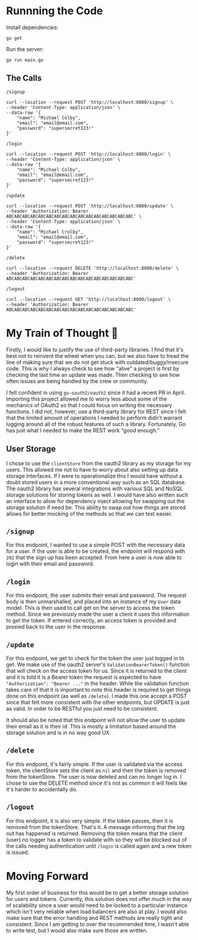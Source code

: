 # Runnning the Code

Install dependencies:
```
go get
```

Run the server:
```
go run main.go
```

## The Calls
`/signup`
```cURL
curl --location --request POST 'http://localhost:8080/signup' \
--header 'Content-Type: application/json' \
--data-raw '{
    "name": "Michael Colby",
    "email": "email@email.com",
    "password": "supersecret123!"
}'
```

`/login`
```cURL
curl --location --request POST 'http://localhost:8080/login' \
--header 'Content-Type: application/json' \
--data-raw '{
    "name": "Michael Colby",
    "email": "email@email.com",
    "password": "supersecret123!"
}'
```

`/update`
```cURL
curl --location --request POST 'http://localhost:8080/update' \
--header 'Authorization: Bearer ABCABCABCABCABCABCABCABCABCABCABCABCABCABCABCABC' \
--header 'Content-Type: application/json' \
--data-raw '{
    "name": "Michael Crolby",
    "email": "email@email.com",
    "password": "supersecret123!"
}'
```

`/delete`
```cURL
curl --location --request DELETE 'http://localhost:8080/delete' \
--header 'Authorization: Bearer ABCABCABCABCABCABCABCABCABCABCABCABCABCABCABCABC'
```

`/logout`
```cURL
curl --location --request GET 'http://localhost:8080/logout' \
--header 'Authorization: Bearer ABCABCABCABCABCABCABCABCABCABCABCABCABCABCABCABC'
```

# My Train of Thought 🚂 
Firstly, I would like to justify the use of third-party libraries. I find that it's best not to reinvent the wheel when you can, but we also have to tread the line of making sure that we do not get stuck with outdated/buggy/insecure code. This is why I always check to see how "alive" a project is first by checking the last time an update was made. Then checking to see how often issues are being handled by the crew or community. 

I felt confident in using `go-oauth2/oauth2` since it had a recent PR in April. Importing this project allowed me to worry less about some of the mechanics of OAuth2 so that I could focus on writing the necessary functions. I did not, however, use a third-party library for REST since I felt that the limited amount of operations I needed to perform didn't warrant lugging around all of the robust features of such a library. Fortunately, Go has just what I needed to make the REST work "good enough."

## User Storage
I chose to use the `clientStore` from the oauth2 library as my storage for my users. This allowed me not to have to worry about also setting up data storage interfaces. If I were to operationalize this I would have without a doubt stored users in a more conventional way such as an SQL database. The oauth2 library has several integrations with various SQL and NoSQL storage solutions for storing tokens as well. I would have also written such an interface to allow for dependency inject allowing for swapping out the storage solution if need be. This ability to swap out how things are stored allows for better mocking of the methods so that we can test easier.

## `/signup`
For this endpoint, I wanted to use a simple POST with the necessary data for a user. If the user is able to be created, the endpoint will respond with `202` that the sign up has been accepted. From here a user is now able to login with their email and password.

## `/login`
For this endpoint, the user submits their email and password. The request body is then unmarshalled, and placed into an instance of my `User` data model. This is then used to call get on the server to access the token method. Since we previously made the user a client it uses this information to get the token. If entered correctly, an access token is provided and proxied back to the user in the response.

## `/update`
For this endpoint, we get to check for the token the user just logged in to get. We make use of the oauth2 server's `ValidationBearerToken()` function that will check on the access token for us. Since it is returned to the client and it is told it is a Bearer token the request is expected to have `"Authorization": "Bearer ..."` in the header. While the validation function takes care of that it is important to note this header is required to get things done on this endpoint (as well as `/delete`). I made this one accept a POST since that felt more consistent with the other endpoints, but UPDATE is just as valid. In order to be RESTful you just need to be consistent.

It should also be noted that this endpoint will not allow the user to update their email as it is their id. This is mostly a limitation based around the storage solution and is in no way good UX.

## `/delete`
For this endpoint, it's fairly simple. If the user is validated via the access token, the clientStore sets the client as `nil` and then the token is removed from the tokenStore. The user is now deleted and can no longer log in. I chose to use the DELETE method since it's not as common it will feels like it's harder to accidentally do.

## `/logout`
For this endpoint, it is also very simple. If the token passes, then it is removed from the tokenStore. That's it. A message informing that the log out has happened is returned. Removing the token means that the client (user) no logger has a token to validate with so they will be blocked out of the calls needing authentication until `/login` is called again and a new token is issued.

# Moving Forward
My first order of business for this would be to get a better storage solution for users and tokens. Currently, this solution does not offer much in the way of scalability since a user would need to be locked to a particular instance which isn't very reliable when load balancers are also at play. I would also make sure that the error handling and REST methods are really tight and consistent. Since I am getting to over the recommended time, I wasn't able to write test, but I would also make sure those are written. 